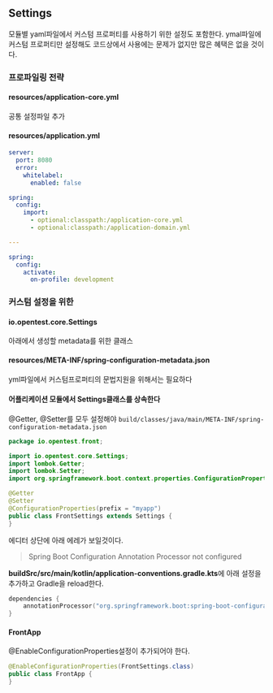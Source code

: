 Settings
--------------------------------------------------------------------------------

모듈별 yaml파일에서 커스텀 프로퍼티를 사용하기 위한 설정도 포함한다.
ymal파일에 커스텀 프로퍼티만 설정해도 코드상에서 사용에는 문제가 없지만 많은 혜택은 없을 것이다.

### 프로파일링 전략

#### resources/application-core.yml
공통 설정파일 추가

#### resources/application.yml
```yaml
server:
  port: 8080
  error:
    whitelabel:
      enabled: false

spring:
  config:
    import:
      - optional:classpath:/application-core.yml
      - optional:classpath:/application-domain.yml

---

spring:
  config:
    activate:
      on-profile: development
```

### 커스텀 설정을 위한

#### io.opentest.core.Settings
아래에서 생성할 metadata를 위한 클래스

#### resources/META-INF/spring-configuration-metadata.json
yml파일에서 커스텀프로퍼티의 문법지원을 위해서는 필요하다

#### 어플리케이션 모듈에서 Settings클래스를 상속한다
@Getter, @Setter를 모두 설정해야 `build/classes/java/main/META-INF/spring-configuration-metadata.json`
```java
package io.opentest.front;

import io.opentest.core.Settings;
import lombok.Getter;
import lombok.Setter;
import org.springframework.boot.context.properties.ConfigurationProperties;

@Getter
@Setter
@ConfigurationProperties(prefix = "myapp")
public class FrontSettings extends Settings {
}
```
에디터 상단에 아래 에레가 보일것이다.
> Spring Boot Configuration Annotation Processor not configured

**buildSrc/src/main/kotlin/application-conventions.gradle.kts**에 아래 설정을 추가하고 Gradle을 reload한다.
```kotlin
dependencies {
    annotationProcessor("org.springframework.boot:spring-boot-configuration-processor")
}
```


#### FrontApp
@EnableConfigurationProperties설정이 추가되어야 한다.
```java
@EnableConfigurationProperties(FrontSettings.class)
public class FrontApp {
}
```
